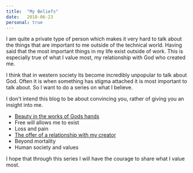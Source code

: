 ```yaml
---
title:  "My Beliefs"
date:   2018-06-23
personal: true
---
```


I am quite a private type of person which makes it very hard to talk about the things that are important to me outside of the technical world. Having said that the most important things in my life exist outside of work. This is especially true of what I value most, my relationship with God who created me.

I think that in western society its become incredibly unpopular to talk about God. Often it is when something has stigma attached it is most important to talk about. So I want to do a series on what I believe.

I don't intend this blog to be about convincing you, rather of giving you an insight into me.

- [Beauty in the works of Gods hands]({{site.baseurl}}/2018/beauty-in-the-works-of-Gods-hands/)
- Free will allows me to exist
- Loss and pain
- [The offer of a relationship with my creator]({{site.baseurl}}/2018/the-greatest-gift/)
- Beyond mortality
- Human society and values

I hope that through this series I will have the courage to share what I value most. 